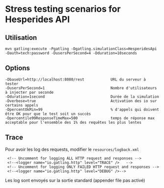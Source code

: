 # Stress testing scenarios for Hesperides API

## Utilisation

    mvn gatling:execute -Pgatling -Dgatling.simulationClass=HesperidesApi -Dauth=tech:password -DusersPerSecond=4 -Dduration=10seconds

## Options

    -DbaseUrl=http://localhost:8080/rest            URL du serveur à tester
    -DusersPerSecond=1                              Nombre d'utilisateurs à injecter par seconde
    -Dduration=1second                              Durée de la simulation
    -Dverbose=true                                  Activation des io sur certains appels
    -DpercentOkMin=99                               % d'appels qui doivent être OK pour que le test soit un succès
    -Dpercentile99ResponseTimeMax=500               temps de réponse max acceptable pour l'ensemble des 1% des requêtes les plus lentes

## Trace
Pour avoir les log des requests, modifier le `resources/logback.xml`

     <!-- Uncomment for logging ALL HTTP request and responses -->
     <!--<logger name="io.gatling.http" level="TRACE" />   -->
     <!-- Uncomment for logging ONLY FAILED HTTP request and responses -->
     <!--<logger name="io.gatling.http" level="DEBUG" />-->

Les log sont envoyés sur la sortie standard (appender file pas activé)
